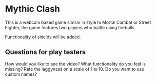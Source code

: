 # Mythic Clash

This is a webcam based game similar in style to Mortal Combat or Street Fighter, the game features two players who battle using fireballs.

Functionality of shields will be added.

## Questions for play testers
How would you like to see the video?
What functionality do you feel is missing?
Rate the laggyness on a scale of 1 to 10.
Do you want to use custom names?
